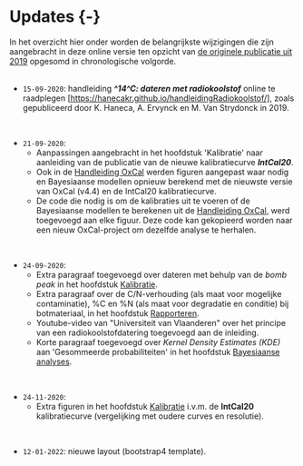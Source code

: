 # Updates {-}

In het overzicht hier onder worden de belangrijkste wijzigingen die zijn aangebracht in deze online versie ten opzicht van [de originele publicatie uit 2019](https://oar.onroerenderfgoed.be/item/5241) opgesomd in chronologische volgorde.
<br/>
<br/>

- `15-09-2020`: handleiding ***^14^C: dateren met radiokoolstof*** online te raadplegen [https://hanecakr.github.io/handleidingRadiokoolstof/], zoals gepubliceerd door K. Haneca, A. Ervynck en M. Van Strydonck in 2019.

<br/>

- `21-09-2020`: 
     - Aanpassingen aangebracht in het hoofdstuk 'Kalibratie' naar aanleiding van de publicatie van de nieuwe kalibratiecurve ***IntCal20***.
     - Ook in de [Handleiding OxCal](#Oxcal) werden figuren aangepast waar nodig en Bayesiaanse modellen opnieuw berekend met de nieuwste versie van OxCal (v4.4) en de IntCal20 kalibratiecurve.
     - De code die nodig is om de kalibraties uit te voeren of de Bayesiaanse modellen te berekenen uit de [Handleiding OxCal](#Oxcal), werd toegevoegd aan elke figuur. Deze code kan gekopieerd worden naar een nieuw OxCal-project om dezelfde analyse te herhalen.

<br/>

- `24-09-2020`:
     - Extra paragraaf toegevoegd over dateren met behulp van de _bomb peak_ in het hoofdstuk [Kalibratie](#kalibratie).
     - Extra paragraaf over de C/N-verhouding (als maat voor mogelijke contaminatie), %C en %N (als maat voor degradatie en conditie) bij botmateriaal, in het hoofdstuk [Rapporteren](#rapporteren).
     - Youtube-video van "Universiteit van Vlaanderen" over het principe van een radiokoolstofdatering toegevoegd aan de inleiding.
     - Korte paragraaf toegevoegd over _Kernel Density Estimates (KDE)_ aan 'Gesommeerde probabiliteiten' in het hoofdstuk [Bayesiaanse analyses](#modelleren).

<br/>

- `24-11-2020`:
     - Extra figuren in het hoofdstuk [Kalibratie](#kalibratie) i.v.m. de **IntCal20** kalibratiecurve (vergelijking met oudere curves en resolutie).

<br/>

- `12-01-2022`: nieuwe layout (bootstrap4 template).
